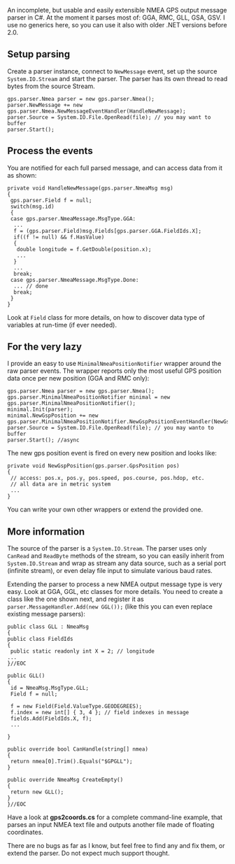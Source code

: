 An incomplete, but usable and easily extensible NMEA GPS output message parser in C#. At the moment it parses most of: GGA, RMC, GLL, GSA, GSV. I use no generics here, so you can use it also with older .NET versions before 2.0.

## Setup parsing ##

Create a parser instance, connect to `NewMessage` event, set up the source `System.IO.Stream` and start the parser. The parser has its own thread to read bytes from the source Stream.

```
gps.parser.Nmea parser = new gps.parser.Nmea();
parser.NewMessage += new gps.parser.Nmea.NewMessageEventHandler(HandleNewMessage);
parser.Source = System.IO.File.OpenRead(file); // you may want to buffer
parser.Start();
```

## Process the events ##

You are notified for each full parsed message, and can access data from it as shown:

```
private void HandleNewMessage(gps.parser.NmeaMsg msg)
{
 gps.parser.Field f = null;
 switch(msg.id)
 {
 case gps.parser.NmeaMessage.MsgType.GGA:
  ...
  f = (gps.parser.Field)msg.Fields[gps.parser.GGA.FieldIds.X];
  if((f != null) && f.HasValue)
  {
   double longitude = f.GetDouble(position.x);
   ...
  }
  ...
  break;
 case gps.parser.NmeaMessage.MsgType.Done:
  ... // done
  break;
 }
}
```

Look at `Field` class for more details, on how to discover data type of variables at run-time (if ever needed).

## For the very lazy ##

I provide an easy to use `MinimalNmeaPositionNotifier` wrapper around the raw parser events. The wrapper reports only the most useful GPS position data once per new position (GGA and RMC only):

```
gps.parser.Nmea parser = new gps.parser.Nmea();
gps.parser.MinimalNmeaPositionNotifier minimal = new gps.parser.MinimalNmeaPositionNotifier();
minimal.Init(parser);
minimal.NewGspPosition += new gps.parser.MinimalNmeaPositionNotifier.NewGspPositionEventHandler(NewGspPosition);
parser.Source = System.IO.File.OpenRead(file); // you may wanto to buffer
parser.Start(); //async
```

The new gps position event is fired on every new position and looks like:

```
private void NewGspPosition(gps.parser.GpsPosition pos)
{
 // access: pos.x, pos.y, pos.speed, pos.course, pos.hdop, etc.
 // all data are in metric system
 ...
}
```

You can write your own other wrappers or extend the provided one.

## More information ##

The source of the parser is a `System.IO.Stream`. The parser uses only `CanRead` and `ReadByte` methods of the stream, so you can easily inherit from `System.IO.Stream` and wrap as stream any data source, such as a serial port (infinite stream), or even delay file input to simulate various baud rates.

Extending the parser to process a new NMEA output message type is very easy. Look at GGA, GGL, etc classes for more details. You need to create a class like the one shown next, and register it as `parser.MessageHandler.Add(new GGL());` (like this you can even replace existing message parsers):

```
public class GLL : NmeaMsg
{
public class FieldIds
{
 public static readonly int X = 2; // longitude
...
}//EOC

public GLL()
{
 id = NmeaMsg.MsgType.GLL;
 Field f = null;

 f = new Field(Field.ValueType.GEODEGREES);
 f.index = new int[] { 3, 4 }; // field indexes in message
 fields.Add(FieldIds.X, f);
 ...

}

public override bool CanHandle(string[] nmea)
{
 return nmea[0].Trim().Equals("$GPGLL");
}

public override NmeaMsg CreateEmpty()
{
 return new GLL();
}
}//EOC
```

Have a look at **gps2coords.cs** for a complete command-line example, that parses an input NMEA text file and outputs another file made of floating coordinates.

There are no bugs as far as I know, but feel free to find any and fix them, or extend the parser. Do not expect much support thought.